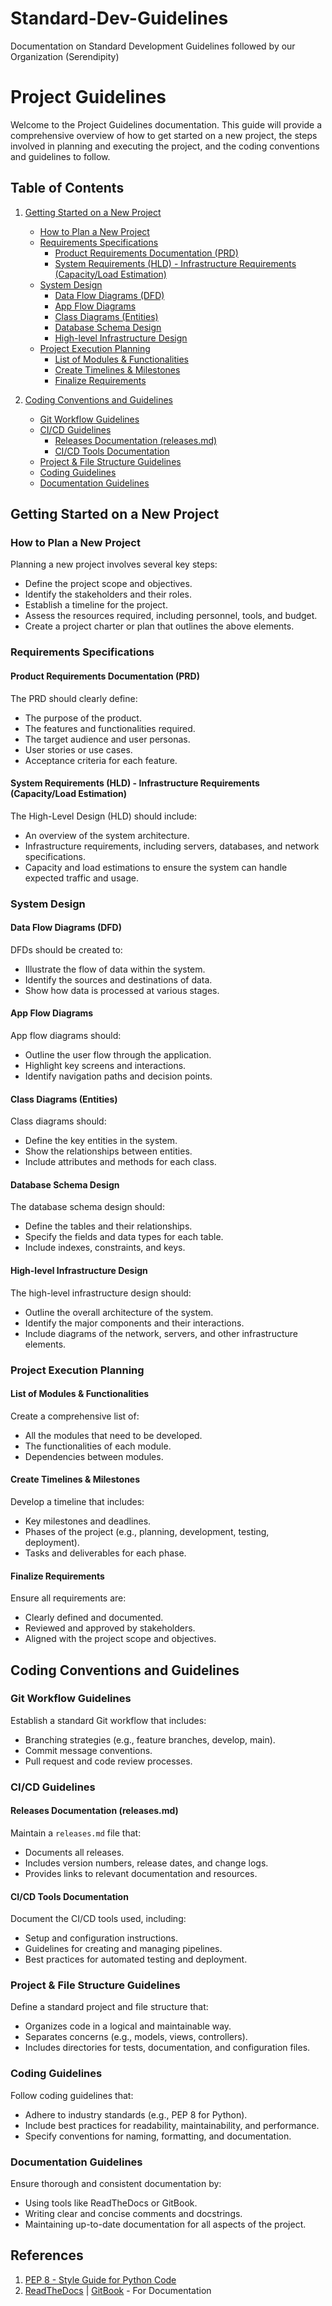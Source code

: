 # Standard-Dev-Guidelines
Documentation on Standard Development Guidelines followed by our Organization (Serendipity)


# Project Guidelines

Welcome to the Project Guidelines documentation. This guide will provide a comprehensive overview of how to get started on a new project, the steps involved in planning and executing the project, and the coding conventions and guidelines to follow. 

## Table of Contents

1. [Getting Started on a New Project](#getting-started-on-a-new-project)
   - [How to Plan a New Project](#how-to-plan-a-new-project)
   - [Requirements Specifications](#requirements-specifications)
     - [Product Requirements Documentation (PRD)](#product-requirements-documentation-prd)
     - [System Requirements (HLD) - Infrastructure Requirements (Capacity/Load Estimation)](#system-requirements-hld---infrastructure-requirements-capacityload-estimation)
   - [System Design](#system-design)
     - [Data Flow Diagrams (DFD)](#data-flow-diagrams-dfd)
     - [App Flow Diagrams](#app-flow-diagrams)
     - [Class Diagrams (Entities)](#class-diagrams-entities)
     - [Database Schema Design](#database-schema-design)
     - [High-level Infrastructure Design](#high-level-infrastructure-design)
   - [Project Execution Planning](#project-execution-planning)
     - [List of Modules & Functionalities](#list-of-modules--functionalities)
     - [Create Timelines & Milestones](#create-timelines--milestones)
     - [Finalize Requirements](#finalize-requirements)
   
2. [Coding Conventions and Guidelines](#coding-conventions-and-guidelines)
   - [Git Workflow Guidelines](#git-workflow-guidelines)
   - [CI/CD Guidelines](#cicd-guidelines)
     - [Releases Documentation (releases.md)](#releases-documentation-releasesmd)
     - [CI/CD Tools Documentation](#cicd-tools-documentation)
   - [Project & File Structure Guidelines](#project--file-structure-guidelines)
   - [Coding Guidelines](#coding-guidelines)
   - [Documentation Guidelines](#documentation-guidelines)

## Getting Started on a New Project

### How to Plan a New Project

Planning a new project involves several key steps:

- Define the project scope and objectives.
- Identify the stakeholders and their roles.
- Establish a timeline for the project.
- Assess the resources required, including personnel, tools, and budget.
- Create a project charter or plan that outlines the above elements.

### Requirements Specifications

#### Product Requirements Documentation (PRD)

The PRD should clearly define:

- The purpose of the product.
- The features and functionalities required.
- The target audience and user personas.
- User stories or use cases.
- Acceptance criteria for each feature.

#### System Requirements (HLD) - Infrastructure Requirements (Capacity/Load Estimation)

The High-Level Design (HLD) should include:

- An overview of the system architecture.
- Infrastructure requirements, including servers, databases, and network specifications.
- Capacity and load estimations to ensure the system can handle expected traffic and usage.

### System Design

#### Data Flow Diagrams (DFD)

DFDs should be created to:

- Illustrate the flow of data within the system.
- Identify the sources and destinations of data.
- Show how data is processed at various stages.

#### App Flow Diagrams

App flow diagrams should:

- Outline the user flow through the application.
- Highlight key screens and interactions.
- Identify navigation paths and decision points.

#### Class Diagrams (Entities)

Class diagrams should:

- Define the key entities in the system.
- Show the relationships between entities.
- Include attributes and methods for each class.

#### Database Schema Design

The database schema design should:

- Define the tables and their relationships.
- Specify the fields and data types for each table.
- Include indexes, constraints, and keys.

#### High-level Infrastructure Design

The high-level infrastructure design should:

- Outline the overall architecture of the system.
- Identify the major components and their interactions.
- Include diagrams of the network, servers, and other infrastructure elements.

### Project Execution Planning

#### List of Modules & Functionalities

Create a comprehensive list of:

- All the modules that need to be developed.
- The functionalities of each module.
- Dependencies between modules.

#### Create Timelines & Milestones

Develop a timeline that includes:

- Key milestones and deadlines.
- Phases of the project (e.g., planning, development, testing, deployment).
- Tasks and deliverables for each phase.

#### Finalize Requirements

Ensure all requirements are:

- Clearly defined and documented.
- Reviewed and approved by stakeholders.
- Aligned with the project scope and objectives.

## Coding Conventions and Guidelines

### Git Workflow Guidelines

Establish a standard Git workflow that includes:

- Branching strategies (e.g., feature branches, develop, main).
- Commit message conventions.
- Pull request and code review processes.

### CI/CD Guidelines

#### Releases Documentation (releases.md)

Maintain a `releases.md` file that:

- Documents all releases.
- Includes version numbers, release dates, and change logs.
- Provides links to relevant documentation and resources.

#### CI/CD Tools Documentation

Document the CI/CD tools used, including:

- Setup and configuration instructions.
- Guidelines for creating and managing pipelines.
- Best practices for automated testing and deployment.

### Project & File Structure Guidelines

Define a standard project and file structure that:

- Organizes code in a logical and maintainable way.
- Separates concerns (e.g., models, views, controllers).
- Includes directories for tests, documentation, and configuration files.

### Coding Guidelines

Follow coding guidelines that:

- Adhere to industry standards (e.g., PEP 8 for Python).
- Include best practices for readability, maintainability, and performance.
- Specify conventions for naming, formatting, and documentation.

### Documentation Guidelines

Ensure thorough and consistent documentation by:

- Using tools like ReadTheDocs or GitBook.
- Writing clear and concise comments and docstrings.
- Maintaining up-to-date documentation for all aspects of the project.

## References

1. [PEP 8 - Style Guide for Python Code](https://peps.python.org/pep-0008/)
2. [ReadTheDocs](https://readthedocs.org/) | [GitBook](https://www.gitbook.com/) - For Documentation

